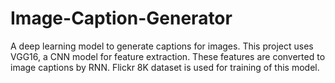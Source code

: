 

# Image-Caption-Generator

A deep learning model to generate captions for images. This project uses VGG16, a CNN model for feature extraction.
These features are converted to image captions by RNN. 
Flickr 8K dataset is used for training of this model.
